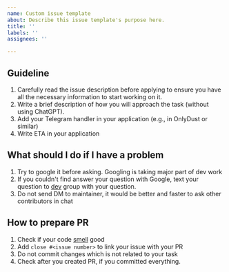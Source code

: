 ```yaml
---
name: Custom issue template
about: Describe this issue template's purpose here.
title: ''
labels: ''
assignees: ''

---
```


## Guideline
1. Carefully read the issue description before applying to ensure you have all the necessary information to start working on it.
2. Write a brief description of how you will approach the task (without using ChatGPT).
3. Add your Telegram handler in your application (e.g., in OnlyDust or similar)
4. Write ETA in your application



## What should I do if I have a problem
1. Try to google it before asking. Googling is taking major part of dev work 
2. If you couldn't find answer your question with Google, text your question to [dev](https://t.me/spotnet_dev/4) group with your question.
3. Do not send DM to maintainer, it would be better and faster to ask other contributors in chat 


## How to prepare PR
1. Check if your code [smell](https://refactoring.guru/refactoring/smells) good
2.  Add `close #<issue number>` to link your issue with your PR
3.  Do not commit changes which is not related to your task 
4. Check after you created PR, if you committed everything.
